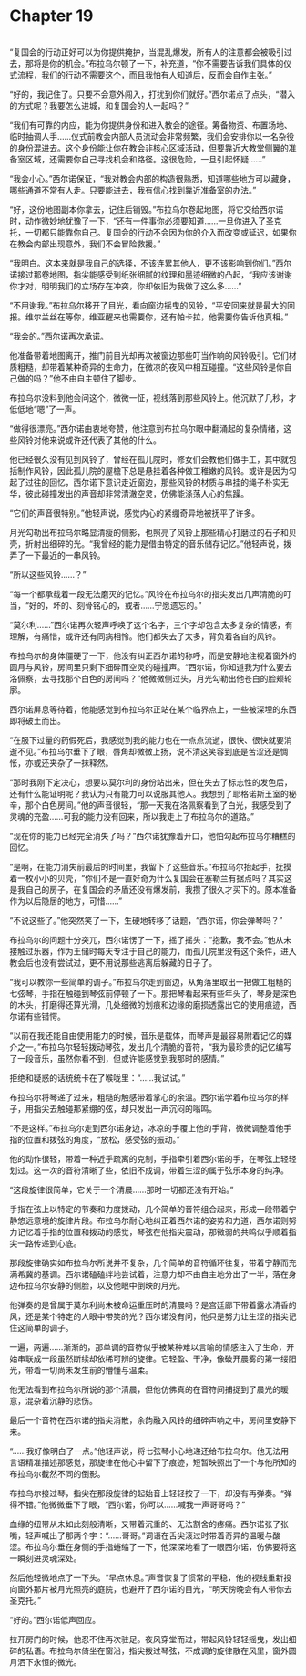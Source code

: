 # Chapter 19

<br>
“复国会的行动正好可以为你提供掩护，当混乱爆发，所有人的注意都会被吸引过去，那将是你的机会。”布拉乌尔顿了一下，补充道，“你不需要告诉我们具体的仪式流程，我们的行动不需要这个，而且我怕有人知道后，反而会自作主张。”

“好的，我记住了。只要不会意外闯入，打扰到你们就好。”西尔诺点了点头，“潜入的方式呢？我要怎么进城，和复国会的人一起吗？”

“我们有可靠的内应，能为你提供身份和进入教会的途径。筹备物资、布置场地、临时抽调人手……仪式前教会内部人员流动会非常频繁，我们会安排你以一名杂役的身份混进去。这个身份能让你在教会非核心区域活动，但要靠近大教堂侧翼的准备室区域，还需要你自己寻找机会和路径。这很危险，一旦引起怀疑……”

“我会小心。”西尔诺保证，“我对教会内部的构造很熟悉，知道哪些地方可以藏身，哪些通道不常有人走。只要能进去，我有信心找到靠近准备室的办法。”

“好，这份地图副本你拿去，记住后销毁。”布拉乌尔卷起地图，将它交给西尔诺时，动作微妙地犹豫了一下，“还有一件事你必须要知道……一旦你进入了圣克托，一切都只能靠你自己。复国会的行动不会因为你的介入而改变或延迟，如果你在教会内部出现意外，我们不会冒险救援。”

“我明白。这本来就是我自己的选择，不该连累其他人，更不该影响到你们。”西尔诺接过那卷地图，指尖能感受到纸张细腻的纹理和墨迹细微的凸起，“我应该谢谢你才对，明明我们的立场存在冲突，你却依旧为我做了这么多……”

“不用谢我。”布拉乌尔移开了目光，看向窗边摇曳的风铃，“平安回来就是最大的回报。维尔兰丝在等你，维亚醒来也需要你，还有帕卡拉，他需要你告诉他真相。”

“我会的。”西尔诺再次承诺。

他准备带着地图离开，推门前目光却再次被窗边那些叮当作响的风铃吸引。它们材质粗糙，却带着某种奇异的生命力，在微凉的夜风中相互碰撞。“这些风铃是你自己做的吗？”他不由自主顿住了脚步。

布拉乌尔没料到他会问这个，微微一怔，视线落到那些风铃上。他沉默了几秒，才低低地“嗯”了一声。

“做得很漂亮。”西尔诺由衷地夸赞，他注意到布拉乌尔眼中翻涌起的复杂情绪，这些风铃对他来说或许还代表了其他的什么。

他已经很久没有见到风铃了，曾经在孤儿院时，修女们会教他们做手工，其中就包括制作风铃，因此孤儿院的屋檐下总是悬挂着各种做工稚嫩的风铃。或许是因为勾起了过往的回忆，西尔诺下意识走近窗边，那些风铃的材质与串挂的绳子朴实无华，彼此碰撞发出的声音却非常清澈空灵，仿佛能涤荡人心的焦躁。

“它们的声音很特别。”他轻声说，感觉内心的紧绷奇异地被抚平了许多。

月光勾勒出布拉乌尔略显清瘦的侧影，也照亮了风铃上那些精心打磨过的石子和贝壳，折射出细碎的光。“我曾经的能力是借由特定的音乐储存记忆。”他轻声说，拨弄了一下最近的一串风铃。

“所以这些风铃……？”

“每一个都承载着一段无法磨灭的记忆。”风铃在布拉乌尔的指尖发出几声清脆的叮当，“好的，坏的、刻骨铭心的，或者……宁愿遗忘的。”

“莫尔利……”西尔诺再次轻声呼唤了这个名字，三个字却包含太多复杂的情感，有理解，有痛惜，或许还有同病相怜。他们都失去了太多，背负着各自的风铃。

布拉乌尔的身体僵硬了一下，他没有纠正西尔诺的称呼，而是安静地注视着窗外的圆月与风铃，房间里只剩下细碎而空灵的碰撞声。“西尔诺，你知道我为什么要去洛佩察，去寻找那个白色的房间吗？”他微微侧过头，月光勾勒出他苍白的脸颊轮廓。

西尔诺屏息等待着，他能感觉到布拉乌尔正站在某个临界点上，一些被深埋的东西即将破土而出。

“在服下过量的药假死后，我感觉到我的能力也在一点点流逝，很快、很快就要消逝不见。”布拉乌尔垂下了眼，唇角却微微上扬，说不清这笑容到底是苦涩还是惆怅，亦或还夹杂了一抹释然。

“那时我刚下定决心，想要以莫尔利的身份站出来，但在失去了标志性的发色后，还有什么能证明呢？我认为只有能力可以说服其他人。我想到了耶格诺斯王室的秘辛，那个白色房间。”他的声音很轻，“那一天我在洛佩察看到了白光，我感受到了灵魂的充盈……可我的能力没有回来，所以我走上了布拉乌尔的道路。”

“现在你的能力已经完全消失了吗？”西尔诺犹豫着开口，他怕勾起布拉乌尔糟糕的回忆。

“是啊，在能力消失前最后的时间里，我留下了这些音乐。”布拉乌尔抬起手，抚摸着一枚小小的贝壳，“你们不是一直好奇为什么复国会在塞勒兰有据点吗？其实这是我自己的房子，在复国会的矛盾还没有爆发前，我攒了很久才买下的。原本准备作为以后隐居的地方，可惜……”

“不说这些了。”他突然笑了一下，生硬地转移了话题，“西尔诺，你会弹琴吗？”

布拉乌尔的问题十分突兀，西尔诺愣了一下，摇了摇头：“抱歉，我不会。”他从未接触过乐器，作为王储时每天专注于自己的能力，而孤儿院里没有这个条件，进入教会后也没有尝试过，更不用说那些逃离后躲藏的日子了。

“我可以教你一些简单的调子。”布拉乌尔走到窗边，从角落里取出一把做工粗糙的七弦琴，手指在触碰到琴弦前停顿了一下。那把琴看起来有些年头了，琴身是深色的木头，打磨得还算光滑，几处细微的划痕和边缘的磨损透露出它的使用痕迹，西尔诺有些错愕。

“以前在我还能自由使用能力的时候，音乐是载体，而琴声是最容易附着记忆的媒介之一。”布拉乌尔轻轻拨动琴弦，发出几个清脆的音符，“我为最珍贵的记忆编写了一段音乐，虽然你看不到，但或许能感觉到我那时的感情。”

拒绝和疑惑的话统统卡在了喉咙里：“……我试试。”

布拉乌尔将琴递了过来，粗糙的触感带着掌心的余温。西尔诺学着布拉乌尔的样子，用指尖去触碰那紧绷的弦，却只发出一声沉闷的嗡鸣。

“不是这样。”布拉乌尔走到西尔诺身边，冰凉的手覆上他的手背，微微调整着他手指的位置和拨弦的角度，“放松，感受弦的振动。”

他的动作很轻，带着一种近乎疏离的克制，手指牵引着西尔诺的手，在琴弦上轻轻划过。这一次的音符清晰了些，依旧不成调，带着生涩的属于弦乐本身的纯净。

“这段旋律很简单，它关于一个清晨……那时一切都还没有开始。”

手指在弦上以特定的节奏和力度拨动，几个简单的音符组合起来，形成一段带着宁静悠远意境的旋律片段。布拉乌尔耐心地纠正着西尔诺的姿势和力道，西尔诺则努力记忆着手指的位置和拨动的感觉，琴弦在他指尖震动，那微弱的共鸣似乎顺着指尖一路传递到心底。

那段旋律确实如布拉乌尔所说并不复杂，几个简单的音符循环往复，带着宁静而充满希冀的基调。西尔诺磕磕绊地尝试着，注意力却不由自主地分出了一半，落在身边布拉乌尔安静的侧脸，以及他眼中倒映的月光。

他弹奏的是曾属于莫尔利尚未被命运重压时的清晨吗？是宫廷廊下带着露水清香的风，还是某个特定的人眼中带笑的光？西尔诺没有问，他只是努力让生涩的指尖记住这简单的调子。

一遍，两遍……渐渐的，那单调的音符似乎被某种难以言喻的情感注入了生命，开始串联成一段虽然断续却依稀可辨的旋律。它轻盈、干净，像破开晨雾的第一缕阳光，带着一切尚未发生前的懵懂与温柔。

他无法看到布拉乌尔所说的那个清晨，但他仿佛真的在音符间捕捉到了晨光的暖意，混杂着沉静的悲伤。

最后一个音符在西尔诺的指尖消散，余韵融入风铃的细碎声响之中，房间里安静下来。

“……我好像明白了一点。”他轻声说，将七弦琴小心地递还给布拉乌尔。他无法用言语精准描述那感觉，那旋律在他心中留下了痕迹，短暂映照出了一个与他所知的布拉乌尔截然不同的倒影。

布拉乌尔接过琴，指尖在那段旋律的起始音上轻轻按了一下，却没有再弹奏。“弹得不错。”他微微垂下了眼，“西尔诺，你可以……喊我一声哥哥吗？”

血缘的纽带从未如此刻般清晰，又带着沉重的、无法割舍的疼痛。西尔诺张了张嘴，轻声喊出了那两个字：“……哥哥。”词语在舌尖滚过时带着奇异的温暖与酸涩。布拉乌尔垂在身侧的手指蜷缩了一下，他深深地看了一眼西尔诺，仿佛要将这一瞬刻进灵魂深处。

然后他轻微地点了一下头。“早点休息。”声音恢复了惯常的平稳，他的视线重新投向窗外那片被月光照亮的庭院，也避开了西尔诺的目光，“明天傍晚会有人带你去圣克托。”

“好的。”西尔诺低声回应。

拉开房门的时候，他忍不住再次驻足。夜风穿堂而过，带起风铃轻轻摇曳，发出细碎的私语。布拉乌尔倚坐在窗沿，指尖拨过琴弦，不成调的旋律散在风里，窗外圆月洒下永恒的微光。
